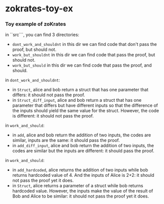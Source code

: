 # zokrates-toy-ex
### Toy example of zoKrates

in ``src```, you can find 3 directories: 
- ```dont_work_and_shouldnt``` in this dir we can find code that don't pass the proof, but should not.
- ```work_but_shouldnt``` in this dir we can find code that pass the proof, but should not.
- ```work_but_should``` in this dir we can find code that pass the proof, and should.

in ```dont_work_and_shouldnt```:
- in ```Struct```, alice and bob return a struct that has one parameter that differs: it should not pass the proof. 
- in ```Struct_diff_input```, alice and bob return a struct that has one parameter that differs but have different inputs so that the difference of the inputs should yield the same value for the struct. However, the code is different: it should not pass the proof. 

in ```work_and_should```:
- in ``add``, alice and bob return the addition of two inputs, the codes are similar, inputs are the same: it should pass the proof.
- in ``add_diff_input``, alice and bob return the addition of two inputs, the codes are similar but the inputs are different: it should pass the proof.

in ```work_and_should```:
- in ``add_hardcoded``, alice returns the addition of two inputs while bob returns hardcoded value of 4. And the inputs of Alice is 2+2: it should not pass the proof yet it does.
- in ``Struct``, alice returns a parameter of a struct while bob returns hardcoded value. However, the inputs make the value of the result of Bob and Alice to be similar: it should not pass the proof yet it does.
